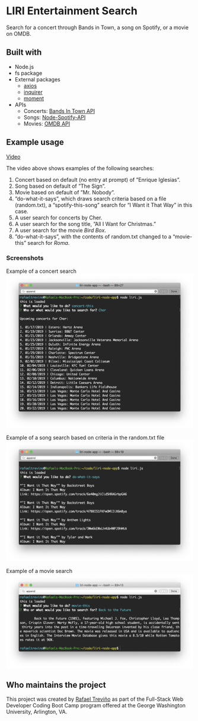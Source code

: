 # LIRI Entertainment Search
Search for a concert through Bands in Town, a song on Spotify, or a movie on OMDB. 

## Built with
* Node.js
* fs package
* External packages
  * [axios](https://www.npmjs.com/package/axios)
  * [inquirer](https://www.npmjs.com/package/inquirer)
  * [moment](https://www.npmjs.com/package/moment)
* APIs
  * Concerts: [Bands In Town API](http://www.artists.bandsintown.com/bandsintown-api)
  * Songs: [Node-Spotify-API](https://www.npmjs.com/package/node-spotify-api)
  * Movies: [OMDB API](http://www.omdbapi.com)

## Example usage
[Video](https://drive.google.com/file/d/1x9-K7F1_M5i4Jz9665icXPGtTM8-XL4_/view)

The video above shows examples of the following searches:
1. Concert based on default (no entry at prompt) of ”Enrique Iglesias”.
2. Song based on default of ”The Sign”.
3. Movie based on default of ”Mr. Nobody”.
4. ”do-what-it-says”, which draws search criteria based on a file (random.txt), a “spotify-this-song” search for “I Want it That Way” in this case.
5. A user search for concerts by Cher.
6. A user search for the song title, ”All I Want for Christmas.”
7. A user search for the movie _Bird Box_.
8. ”do-what-it-says”, with the contents of random.txt changed to a “movie-this” search for _Roma_.

### Screenshots
Example of a concert search
![Concert Search](./images/concert-cher.png)

Example of a song search based on criteria in the random.txt file
![Song Search](./images/song-thatway.png)

Example of a movie search
![Movie Search](./images/movie-btf.png)

## Who maintains the project
This project was created by [Rafael Treviño](https://github.com/rafaeltrevino/) as part of the Full-Stack Web Developer Coding Boot Camp program offered at the George Washington University, Arlington, VA.